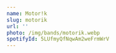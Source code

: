 ```yaml
---
name: Motor!k
slug: motorik
url: ''
photo: /img/bands/motorik.webp
spotifyId: 5LUfmyQfNqwAm2weFrmWrV
---
```

